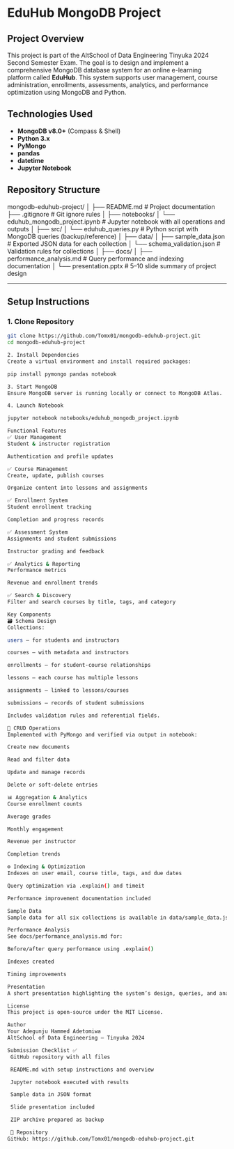 # EduHub MongoDB Project

## Project Overview

This project is part of the AltSchool of Data Engineering Tinyuka 2024 Second Semester Exam. The goal is to design and implement a comprehensive MongoDB database system for an online e-learning platform called **EduHub**. This system supports user management, course administration, enrollments, assessments, analytics, and performance optimization using MongoDB and Python.

## Technologies Used

- **MongoDB v8.0+** (Compass & Shell)
- **Python 3.x**
- **PyMongo**
- **pandas**
- **datetime**
- **Jupyter Notebook**

## Repository Structure

mongodb-eduhub-project/
│
├── README.md # Project documentation
├── .gitignore # Git ignore rules
│
├── notebooks/
│ └── eduhub_mongodb_project.ipynb # Jupyter notebook with all operations and outputs
│
├── src/
│ └── eduhub_queries.py # Python script with MongoDB queries (backup/reference)
│
├── data/
│ ├── sample_data.json # Exported JSON data for each collection
│ └── schema_validation.json # Validation rules for collections
│
├── docs/
│ ├── performance_analysis.md # Query performance and indexing documentation
│ └── presentation.pptx # 5–10 slide summary of project design


---

## Setup Instructions

### 1. Clone Repository

```bash
git clone https://github.com/Tomx01/mongodb-eduhub-project.git
cd mongodb-eduhub-project

2. Install Dependencies
Create a virtual environment and install required packages:

pip install pymongo pandas notebook

3. Start MongoDB
Ensure MongoDB server is running locally or connect to MongoDB Atlas.

4. Launch Notebook

jupyter notebook notebooks/eduhub_mongodb_project.ipynb

Functional Features
✅ User Management
Student & instructor registration

Authentication and profile updates

✅ Course Management
Create, update, publish courses

Organize content into lessons and assignments

✅ Enrollment System
Student enrollment tracking

Completion and progress records

✅ Assessment System
Assignments and student submissions

Instructor grading and feedback

✅ Analytics & Reporting
Performance metrics

Revenue and enrollment trends

✅ Search & Discovery
Filter and search courses by title, tags, and category

Key Components
🗃️ Schema Design
Collections:

users – for students and instructors

courses – with metadata and instructors

enrollments – for student-course relationships

lessons – each course has multiple lessons

assignments – linked to lessons/courses

submissions – records of student submissions

Includes validation rules and referential fields.

🔄 CRUD Operations
Implemented with PyMongo and verified via output in notebook:

Create new documents

Read and filter data

Update and manage records

Delete or soft-delete entries

📊 Aggregation & Analytics
Course enrollment counts

Average grades

Monthly engagement

Revenue per instructor

Completion trends

⚙️ Indexing & Optimization
Indexes on user email, course title, tags, and due dates

Query optimization via .explain() and timeit

Performance improvement documentation included

Sample Data
Sample data for all six collections is available in data/sample_data.json. Use MongoDB Compass or PyMongo to import and view.

Performance Analysis
See docs/performance_analysis.md for:

Before/after query performance using .explain()

Indexes created

Timing improvements

Presentation
A short presentation highlighting the system’s design, queries, and analysis is included in docs/presentation.pptx.

License
This project is open-source under the MIT License.

Author
Your Adegunju Hammed Adetomiwa
AltSchool of Data Engineering – Tinyuka 2024

Submission Checklist ✅
 GitHub repository with all files

 README.md with setup instructions and overview

 Jupyter notebook executed with results

 Sample data in JSON format

 Slide presentation included

 ZIP archive prepared as backup

 🔗 Repository
GitHub: https://github.com/Tomx01/mongodb-eduhub-project.git